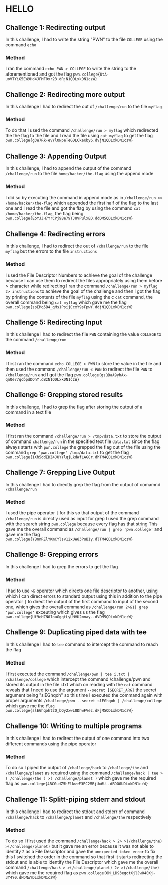 # HELLO
## Challenge 1: Redirecting output
In this challenge, I had to write the string "PWN" to the file ```COLLEGE``` using the command ```echo```
### Method
I ran the command ```echo PWN > COLLEGE``` to write the string to the aforementioned and got the flag
```pwn.college{UtA-uoVTYiG5EW9Hd4JFMF0xr23.dRjN1QDLxkDN1czW}```
## Challenge 2: Redirecting more output
In this challenge I had to redirect the out of ```/challenge/run``` to the file ```myflag```
### Method
To do that I used the command ```/challenge/run > myflag``` which redirected the the flag to the file and I read the file using ```cat myflag``` to get the flag
```pwn.college{g3W7Rk-evYlONpeTeGDLCkeKby6.dVjN1QDLxkDN1czW}```
## Challenge 3: Appending Output
In this challenge, I had to append the output of the command ```/challenge/run``` to the file ```home/hacker/the-flag``` using the append mode
### Method
I did so by executing the command in append mode as in ```/challenge/run >> /home/hacker/the-flag``` which appended the first half of the flag to the last one
and I read the file and got the flag by using the command ```cat /home/hacker/the-flag```, the flag being ```pwn.college{EoYJJH7YrCPj9Be79TJUVPulxED.ddDM5QDLxkDN1czW}```
## Challenge 4: Redirecting errors
In this challenge, I had to redirect the out of ```/challenge/run``` to the file ```myflag``` but the errors to the file ```instructions```
### Method
I used the File Descriptor Numbers to achieve the goal of the challenge because I can use them to redirect the files appropriately using them before > character while redirecting
I ran the command ```/challenge/run > myflag 2> instructions``` to achieve the goal of the challenge and then I got the flag by printing the contents of the file ```myflag``` using the c
```cat``` command, the overall command being ```cat myflag``` which gave me the flag ```pwn.college{spEMq5B4_qMs1PsijCcxY9sFpwY.ddjN1QDLxkDN1czW}```
## Challenge 5: Redirecting Input
In this challenge I had to redirect the file ```PWN``` containing the value ```COLLEGE``` to the command ```/challenge/run```
### Method
I first ran the command ```echo COLLEGE > PWN``` to store the value in the file and then used the command ```/challenge/run < PWN``` to redirect the file ```PWN``` to ```/challenge/run```
and I got the flag  ```pwn.college{gsQBaA9yhAx-qnQe77qcbpdDOnY.dBzN1QDLxkDN1czW}```
## Challenge 6: Grepping stored results
In this challenge, I had to grep the flag after storing the output of a command in a text file
### Method
I first ran the command ```/challenge/run > /tmp/data.txt``` to store the output of command ```challenge/run``` in the specified text file ```data.txt```
since the flag always starts with ```pwn.college``` the grepped the flag out of the file using the command ```grep 'pwn.college' /tmp/data.txt``` to get the flag
```pwn.college{IXh5ddEDZ4JUYYlqjLkdWfLAG8r.dhTM4QDLxkDN1czW}```
## Challenge 7: Grepping Live Output
In this challenge I had to directly grep the flag from the output of comamnd ```/challenge/run``` 
### Method
I used the pipe operator ```|``` for this so that output of the command ```/challenge/run``` is directly used as input for grep
I used the grep command with the search string ```pwn.college``` because every flag has that string
This gave me the overall command as ```/challenge/run | grep 'pwn.college'``` and gave me the flag
```pwn.college{YBnnRElYKmCYlsv12xUW83PuBIy.dlTM4QDLxkDN1czW}```
## Challenge 8: Grepping errors
In this challenge I had to grep the errors to get the flag 
### Method
I had to use ```>&``` operator which directs one file descriptor to another, using which I can direct errors to standard output using this in addition to the pipe operator
```|``` to direct the output of the first command to input of the second one, which gives the overall command as
```/challenge/run 2>&1| grep 'pwn.college'``` exceuting which gives us the flag
```pwn.college{Uf9eHZN0IouGgqtLyUHVU2mnay-.dVDM5QDLxkDN1czW}```
## Challenge 9: Duplicating piped data with tee 
In this challenge I had to ```tee``` command to intercept the command to reach the flag
### Method
I first executed the command ```/challenge/pwn | tee i.txt | /challenge/college```  which intercept the command /challenge/pwn and stored its output in the file i.txt which on reading with
the ```cat``` command reveals that I need to use the argument ```--secret [SECRET_ARG]``` the secret argument being "slEGhqoh" so this time I executed the command again with proper arguments
```/challnege/pwn --secret slEGhqoh | /challenge/college``` which gave me the ```flag pwn.college{slEGhqoht2Q_bOy2xwL8DhwFVez.dFjM5QDLxkDN1czW}```
## Challenge 10: Writing to multiple programs
In this challenge I had to redirect the output of one command into two different commands using the pipe operator
### Method
To do so I piped the output of ```/challenge/hack``` to ```/challenge/the``` and ```/challenge/planet``` as required using the command 
```/challenge/hack | tee >( /challenge/the ) >( /challenge/planet )``` which gave me the required flag as
```pwn.college{4BCGudZ5hFlkweE3PC2MBjUx6U-.dBDO0UDLxkDN1czW}```
## Challenge 11: Splitt-piping stderr and stdout
In this challenge I had to redirect the stdout and stderr of command ```/challenge/hack``` to ```/challenge/planet``` and ```/challenge/the``` respectively
### Method
To do so I first used the command ```/challenge/hack > 2> >(/challenge/the) >(/challenge/planet)``` but it gave me an error because it was not able to identify ```2``` as a File Descriptor 
and gave the ```unexpected token error``` to fix this I switched the order in the command so that first it starts redirecting the stdout and is able to identify the File Descriptor
which gave me the overall command ```/challenge/hack > >(/challenge/planet) 2> >(/challenge/the)``` which gave me the required flag as
```pwn.college{0M_LD93egotXjlJw040Xj-3Y4Y0.dFDNwYDLxkDN1czW}```

